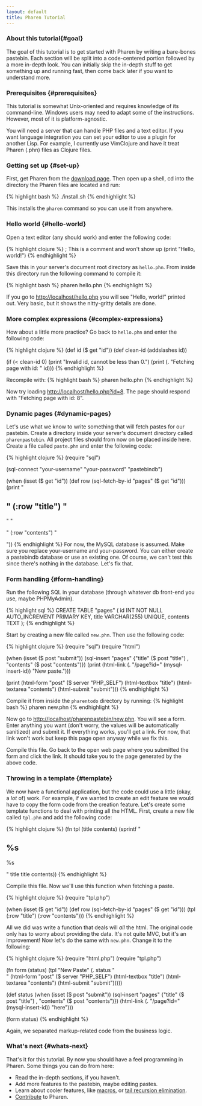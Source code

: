 ```yaml
---
layout: default
title: Pharen Tutorial
---
```


### About this tutorial{#goal}
The goal of this tutorial is to get started with Pharen by writing a bare-bones pastebin. Each section will be split into a code-centered portion followed by a more in-depth look. You can initially skip the in-depth stuff to get something up and running fast, then come back later if you want to understand more.

### Prerequisites {#prerequisites}
This tutorial is somewhat Unix-oriented and requires knowledge of its command-line. Windows users may need to adapt some of the instructions. However, most of it is platform-agnostic.

You will need a server that can handle PHP files and a text editor. If you want language integration you can set your editor to use a plugin for another Lisp. For example, I currently use VimClojure and have it treat Pharen (.phn) files as Clojure files.

### Getting set up {#set-up}
First, get Pharen from the [download page](/pharen/download.html). Then open up a shell, cd into the directory the Pharen files are located and run:

{% highlight bash %}
./install.sh
{% endhighlight %}

This installs the `pharen` command so you can use it from anywhere.

### Hello world {#hello-world}
Open a text editor (any should work) and enter the following code:

{% highlight clojure %}
; This is a comment and won't show up
(print "Hello, world!")
{% endhighlight %}

Save this in your server's document root directory as `hello.phn`. From inside this directory run the following command to compile it:

{% highlight bash %}
pharen hello.phn
{% endhighlight %}

If you go to [http://localhost/hello.php]() you will see "Hello, world!" printed out. Very basic, but it shows the nitty-gritty details are done.

### More complex expressions {#complex-expressions}
How about a little more practice? Go back to `hello.phn` and enter the following code:

{% highlight clojure %}
(def id ($ get "id"))
(def clean-id (addslashes id))

(if (< clean-id 0)
  (print "Invalid id, cannot be less than 0.")
  (print (. "Fetching page with id: " id)))
{% endhighlight %}

Recompile with:
{% highlight bash %}
pharen hello.phn
{% endhighlight %}

Now try loading [http://localhost/hello.php?id=8](). The page should respond with "Fetching page with id: 8".

### Dynamic pages {#dynamic-pages}
Let's use what we know to write something that will fetch pastes for our pastebin. Create a directory inside your server's document directory called `pharenpastebin`. All project files should from now on be placed inside here. Create a file called `paste.phn` and enter the following code:

{% highlight clojure %}
(require "sql")

(sql-connect "your-username" "your-password" "pastebindb")

(when (isset ($ get "id"))
  (def row (sql-fetch-by-id "pages" ($ get "id")))
  (print "<h2>" (:row "title") "</h2>"
         "<p>" (:row "contents") "</p>"))
{% endhighlight %}
For now, the MySQL database is assumed. Make sure you replace your-username and your-password. You can either create a pastebindb database or use an existing one. Of course, we can't test this since there's nothing in the database. Let's fix that.

### Form handling {#form-handling}
Run the following SQL in your database (through whatever db front-end you use, maybe PHPMyAdmin).

{% highlight sql %}
CREATE TABLE "pages" (
  id INT NOT NULL AUTO_INCREMENT PRIMARY KEY,
  title VARCHAR(255) UNIQUE,
  contents TEXT
);
{% endhighlight %}

Start by creating a new file called `new.phn`. Then use the following code:

{% highlight clojure %}
(require "sql")
(require "html")

(when (isset ($ post "submit"))
  (sql-insert "pages" 
              {"title" ($ post "title") ,
               "contents" ($ post "contents")})
  (print (html-link (. "/page?id=" (mysql-insert-id)) "New paste.")))

(print (html-form "post" ($ server "PHP_SELF")
                  (html-textbox "title")
                  (html-textarea "contents")
                  (html-submit "submit")))
{% endhighlight %}

Compile it from inside the `pharentodo` directory by running: 
{% highlight bash %}
pharen new.phn
{% endhighlight %}

Now go to [http://localhost/pharenpastebin/new.phn](). You will see a form. Enter anything you want (don't worry, the values will be automatically sanitized) and submit it. If everything works, you'll get a link. For now, that link won't work but keep this page open anyway while we fix this.

Compile this file. Go back to the open web page where you submitted the form and click the link. It should take you to the page generated by the above code.

### Throwing in a template {#template}
We now have a functional application, but the code could use a little (okay, a *lot* of) work. For example, if we wanted to create an edit feature we would have to copy the form code from the creation feature. Let's create some template functions to deal with printing all the HTML. First, create a new file called `tpl.phn` and add the following code:

{% highlight clojure %}
(fn tpl (title contents)
    (sprintf "
<html>
  <head>
    <title>%s</title></head>
  <body>
    <h2>%s</h2>
    <p>
		%s
	</p>
  </body>
</html>" title title contents))
{% endhighlight %}

Compile this file. Now we'll use this function when fetching a paste.

{% highlight clojure %}
(require "tpl.php")

(when (isset ($ get "id"))
  (def row (sql-fetch-by-id "pages" ($ get "id")))
  (tpl (:row "title") (:row "contents")))
{% endhighlight %}

All we did was write a function that deals will *all* the html. The original code only has to worry about providing the data. It's not quite MVC, but it's an improvement! Now let's do the same with `new.phn`. Change it to the following:

{% highlight clojure %}
(require "html.php")
(require "tpl.php")

(fn form (status)
  (tpl "New Paste" (. status "<br/>"
                      (html-form "post" ($ server "PHP_SELF")
                                 (html-textbox "title")
                                 (html-textarea "contents")
                                 (html-submit "submit")))))

(def status
  (when (isset ($ post "submit"))
    (sql-insert "pages" 
                {"title" ($ post "title") ,
                 "contents" ($ post "contents")})
    (html-link (. "/page?id=" (mysql-insert-id)) "here")))

(form status)
{% endhighlight %}

Again, we separated markup-related code from the business logic.

### What's next {#whats-next}
That's it for this tutorial. By now you should have a feel programming in Pharen. Some things you can do from here:
* Read the in-depth sections, if you haven't.
* Add more features to the pastebin, maybe editing pastes.
* Learn about cooler features, like [macros](/pharen/reference.html#macros), or [tail recursion elimination](/pharen/reference.html#tre).
* [Contribute](/pharen/contribute.html) to Pharen.
